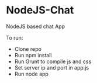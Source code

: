 NodeJS-Chat
===========

NodeJS based chat App

To run:
- Clone repo 
- Run npm install
- Run Grunt to compile js and css
- Set server ip and port in app.js
- Run node app
